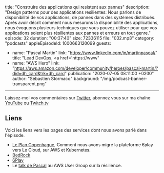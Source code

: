 title: "Construire des applications qui resistent aux pannes"
description: "Design patterns pour des applications resilientes: Nous parlons de disponibilité de vos applications, de pannes dans des systèmes distribués. Après avoir décrit comment nous mesurons la disponibilité des applications, nous évoquons plusieurs techniques que vous pouvez utiliser pour que vos applications soient plus résilientes aux pannes et erreurs en tout genre."
episode: 32
duration: "00:37:40"
size: 72336115
file: "032.mp3"
category: "podcasts"
appleEpisodeId: 1000663120099
guests:
  - name: "Pascal Martin"
    link: "https://www.linkedin.com/in/martinpascal/"
    title: "Lead DevOps, <a href='https://www"
  - name: "AWS Hero"
    link: "https://aws.amazon.com/developer/community/heroes/pascal-martin/?did=dh_card&trk=dh_card"
publication: "2020-07-05 08:11:00 +0200"
author: "Sébastien Stormacq"
background: "/img/podcast-banner-transparent.png"
---

Laissez-moi vos commentaires sur [Twitter](https://twitter.com/sebsto), abonnez vous sur ma chaîne [YouTube](https://www.youtube.com/sebsto) ou [Twitch.tv](https://www.twitch.tv/sebAWS)

## Liens

Voici les liens vers les pages des services dont nous avons parlé dans l'épisode.

- [Le Plan Copenhague](https://leanpub.com/6cloud), Comment nous avons migré la plateforme 6play vers Le Cloud, sur AWS et Kubernetes.
- [BedRock](https://www.bedrockstreaming.com)
- [6Play](https://www.6play.fr)
- Le <a href="https://www.youtube.com/watch?v=JrVF6sVuBt8&t=4m00s">talk de Pascal</a> au AWS User Group sur la résilience.

